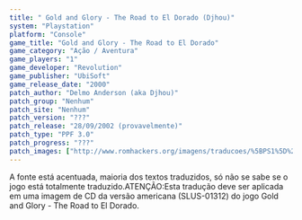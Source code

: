 ```yaml
---
title: " Gold and Glory - The Road to El Dorado (Djhou)"
system: "Playstation"
platform: "Console"
game_title: "Gold and Glory - The Road to El Dorado"
game_category: "Ação / Aventura"
game_players: "1"
game_developer: "Revolution"
game_publisher: "UbiSoft"
game_release_date: "2000"
patch_author: "Delmo Anderson (aka Djhou)"
patch_group: "Nenhum"
patch_site: "Nenhum"
patch_version: "???"
patch_release: "28/09/2002 (provavelmente)"
patch_type: "PPF 3.0"
patch_progress: "???"
patch_images: ["http://www.romhackers.org/imagens/traducoes/%5BPS1%5D%20Gold%20and%20Glory%20-%20The%20Road%20to%20El%20Dorado%20-%20Djhou%20-%201.jpg","http://www.romhackers.org/imagens/traducoes/%5BPS1%5D%20Gold%20and%20Glory%20-%20The%20Road%20to%20El%20Dorado%20-%20Djhou%20-%202.jpg","http://www.romhackers.org/imagens/traducoes/%5BPS1%5D%20Gold%20and%20Glory%20-%20The%20Road%20to%20El%20Dorado%20-%20Djhou%20-%203.jpg"]
---
```

A fonte está acentuada, maioria dos textos traduzidos, só não se sabe se o jogo está totalmente traduzido.ATENÇÃO:Esta tradução deve ser aplicada em uma imagem de CD da versão americana (SLUS-01312) do jogo Gold and Glory - The Road to El Dorado.